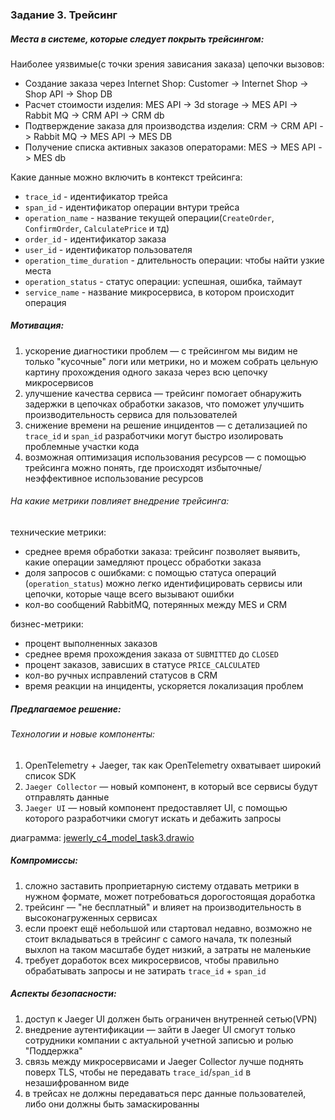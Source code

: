 ### Задание 3. Трейсинг

##### Места в системе, которые следует покрыть трейсингом:
Наиболее уязвимые(с точки зрения зависания заказа) цепочки вызовов:
- Создание заказа через Internet Shop: Customer -> Internet Shop -> Shop API -> Shop DB
- Расчет стоимости изделия: MES API -> 3d storage -> MES API -> Rabbit MQ -> CRM API -> CRM db
- Подтверждение заказа для производства изделия: CRM -> CRM API -> Rabbit MQ -> MES API -> MES DB
- Получение списка активных заказов операторами: MES -> MES API -> MES db

Какие данные можно включить в контекст трейсинга:
- `trace_id` - идентификатор трейса
- `span_id` - идентификатор операции внтури трейса
- `operation_name` - название текущей операции(`CreateOrder`, `ConfirmOrder`, `CalculatePrice` и тд)
- `order_id` - идентификатор заказа
- `user_id` - идентификатор пользователя
- `operation_time_duration` - длительность операции: чтобы найти узкие места
- `operation_status` - статус операции: успешная, ошибка, таймаут
- `service_name` - название микросервиса, в котором происходит операция

##### Мотивация:
1. ускорение диагностики проблем — с трейсингом мы видим не только "кусочные" логи или метрики, но и можем собрать цельную картину прохождения одного заказа через всю цепочку микросервисов
2. улучшение качества сервиса — трейсинг помогает обнаружить задержки в цепочках обработки заказов, что поможет улучшить производительность сервиса для пользователей
3. снижение времени на решение инцидентов — с детализацией по `trace_id` и `span_id` разработчики могут быстро изолировать проблемные участки кода
4. возможная оптимизация использования ресурсов — с помощью трейсинга можно понять, где происходят избыточные/неэффективное использование ресурсов

###### На какие метрики повлияет внедрение трейсинга:
технические метрики:
- среднее время обработки заказа: трейсинг позволяет выявить, какие операции замедляют процесс обработки заказа
- доля запросов с ошибками: с помощью статуса операций (`operation_status`) можно легко идентифицировать сервисы или цепочки, которые чаще всего вызывают ошибки
- кол-во сообщений RabbitMQ, потерянных между MES и CRM

бизнес-метрики:
- процент выполненных заказов
- среднее время прохождения заказа от `SUBMITTED` до `CLOSED`
- процент заказов, зависших в статусе `PRICE_CALCULATED`
- кол-во ручных исправлений статусов в CRM
- время реакции на инциденты, ускоряется локализация проблем

##### Предлагаемое решение:
###### Технологии и новые компоненты:
1. OpenTelemetry + Jaeger, так как OpenTelemetry охватывает широкий список SDK
2. `Jaeger Collector` — новый компонент, в который все сервисы будут отправлять данные
3. `Jaeger UI` — новый компонент предоставляет UI, с помощью которого разработчики смогут искать и дебажить запросы

диаграмма: [jewerly_c4_model_task3.drawio](jewerly_c4_model_task3.drawio)

##### Компромиссы:
1. сложно заставить проприетарную систему отдавать метрики в нужном формате, может потребоваться дорогостоящая доработка
2. трейсинг — "не бесплатный" и влияет на производительность в высоконагруженных сервисах
3. если проект ещё небольшой или стартовал недавно, возможно не стоит вкладываться в трейсинг с самого начала, тк полезный выхлоп на таком масштабе будет низкий, а затраты не маленькие
4. требует доработок всех микросервисов, чтобы правильно обрабатывать запросы и не затирать `trace_id` + `span_id`

##### Аспекты безопасности:
1. доступ к Jaeger UI должен быть ограничен внутренней сетью(VPN)
2. внедрение аутентификации — зайти в Jaeger UI смогут только сотрудники компании с актуальной учетной записью и ролью "Поддержка"
3. связь между микросервисами и Jaeger Collector лучше поднять поверх TLS, чтобы не передавать `trace_id`/`span_id` в незашифрованном виде
4. в трейсах не должны передаваться перс данные пользователей, либо они должны быть замаскированны
